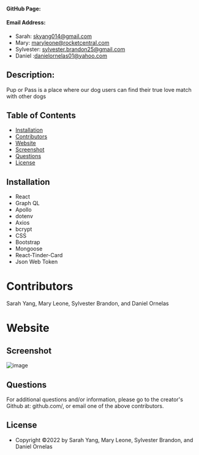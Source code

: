 #### GitHub Page:

#### Email Address:

-   Sarah: skyang014@gmail.com
-   Mary: maryleone@rocketcentral.com
-   Sylvester: sylvester.brandon25@gmail.com
-   Daniel :danielornelas01@yahoo.com

## Description:
Pup or Pass is a place where our dog users can find their true love match with other dogs

## Table of Contents

-   [Installation](#installation)
-   [Contributors](#contributors)
-   [Website](#website)
-   [Screenshot](#screenshot)
-   [Questions](#questions)
-   [License](#license)

## Installation

-   React
-   Graph QL
-   Apollo
-   dotenv
-   Axios
-   bcrypt
-   CSS
-   Bootstrap
-   Mongoose
-   React-Tinder-Card
-   Json Web Token


# Contributors

Sarah Yang, Mary Leone, Sylvester Brandon, and Daniel Ornelas

# Website

## Screenshot

![image](https://user-images.githubusercontent.com/74919680/188968451-21e06b3e-d9e8-426a-8604-2ed34c6dab15.png)


## Questions

For additional questions and/or information, please go to the creator's Github at: github.com/, or email one of the above contributors.

## License

-   Copyright &copy;2022 by Sarah Yang, Mary Leone, Sylvester Brandon, and Daniel Ornelas
